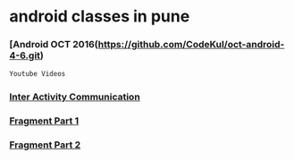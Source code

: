 # android classes in pune

### [Android OCT 2016(https://github.com/CodeKul/oct-android-4-6.git)

```sh
Youtube Videos 
```

### [Inter Activity Communication](https://www.youtube.com/watch?v=ORn-VT6vOOQ)

### [Fragment Part 1](https://www.youtube.com/watch?v=feuPtVr6zd4)

### [Fragment Part 2](https://www.youtube.com/watch?v=1OKKT2-A5eo)

